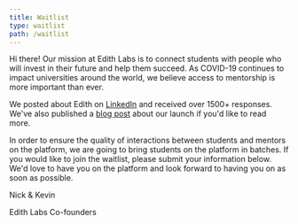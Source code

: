```yaml
---
title: Waitlist
type: waitlist
path: /waitlist
---
```

Hi there! Our mission at Edith Labs is to connect students with people who will invest in their future and help them succeed. As COVID-19 continues to impact universities around the world, we believe access to mentorship is more important than ever.

We posted about Edith on [LinkedIn](https://www.linkedin.com/feed/update/urn:li:activity:6655666409177255936/) and received over 1500+ responses. We've also published a [blog post](https://edithlabs.com/introducing-edith/) about our launch if you'd like to read more.

In order to ensure the quality of interactions between students and mentors on the platform, we are going to bring students on the platform in batches. If you would like to join the waitlist, please submit your information below. We'd love to have you on the platform and look forward to having you on as soon as possible.

<p style='margin-bottom: 0 !important'>Nick & Kevin</p>

Edith Labs Co-founders

